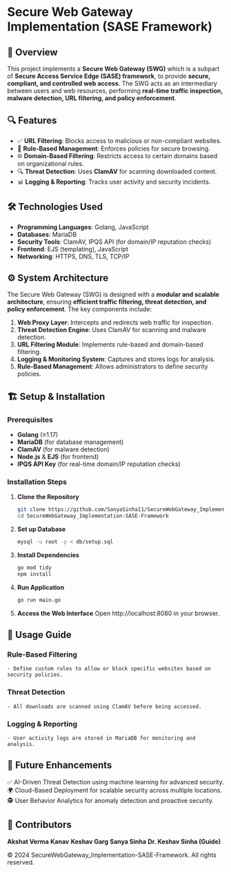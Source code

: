 # Secure Web Gateway Implementation (SASE Framework)

## 📌 Overview
This project implements a **Secure Web Gateway (SWG)** which is a subpart of **Secure Access Service Edge (SASE) framework**, to provide **secure, compliant, and controlled web access**. 
The SWG acts as an intermediary between users and web resources, performing **real-time traffic inspection, malware detection, URL filtering, and policy enforcement**.

## 🔍 Features
- ✅ **URL Filtering**: Blocks access to malicious or non-compliant websites.
- 🔄 **Rule-Based Management**: Enforces policies for secure browsing.
- 🌐 **Domain-Based Filtering**: Restricts access to certain domains based on organizational rules.
- 🔍 **Threat Detection**: Uses **ClamAV** for scanning downloaded content.
- 📊 **Logging & Reporting**: Tracks user activity and security incidents.

## 🛠️ Technologies Used
- **Programming Languages**: Golang, JavaScript
- **Databases**: MariaDB
- **Security Tools**: ClamAV, IPQS API (for domain/IP reputation checks)
- **Frontend**: EJS (templating), JavaScript
- **Networking**: HTTPS, DNS, TLS, TCP/IP

## ⚙️ System Architecture
The Secure Web Gateway (SWG) is designed with a **modular and scalable architecture**, ensuring **efficient traffic filtering, threat detection, 
and policy enforcement**. The key components include:

1. **Web Proxy Layer**: Intercepts and redirects web traffic for inspection.
2. **Threat Detection Engine**: Uses ClamAV for scanning and malware detection.
3. **URL Filtering Module**: Implements rule-based and domain-based filtering.
4. **Logging & Monitoring System**: Captures and stores logs for analysis.
5. **Rule-Based Management**: Allows administrators to define security policies.

## 🏗️ Setup & Installation
### Prerequisites
- **Golang** (≥1.17)
- **MariaDB** (for database management)
- **ClamAV** (for malware detection)
- **Node.js** & **EJS** (for frontend)
- **IPQS API Key** (for real-time domain/IP reputation checks)

### Installation Steps
1. **Clone the Repository**
   ```bash
   git clone https://github.com/SanyaSinha11/SecureWebGateway_Implementation-SASE-Framework.git
   cd SecureWebGateway_Implementation-SASE-Framework
   ```
   
2. **Set up Database**
   ```bash
   mysql -u root -p < db/setup.sql
   ```
   
3. **Install Dependencies**
   ```bash
   go mod tidy
   npm install
   ```
   
4. **Run Application**
   ```bash
   go run main.go
   ```

5. **Access the Web Interface**
   Open http://localhost:8080 in your browser.

## 📜 Usage Guide
### Rule-Based Filtering
    - Define custom rules to allow or block specific websites based on security policies.
### Threat Detection
    - All downloads are scanned using ClamAV before being accessed.
### Logging & Reporting
    - User activity logs are stored in MariaDB for monitoring and analysis.

## 🚀 Future Enhancements
✅ AI-Driven Threat Detection using machine learning for advanced security.
🌍 Cloud-Based Deployment for scalable security across multiple locations.
🕵️ User Behavior Analytics for anomaly detection and proactive security.

## 🤝 Contributors
  **Akshat Verma**
  **Kanav**
  **Keshav Garg**
  **Sanya Sinha**
  **Dr. Keshav Sinha (Guide)**


© 2024 SecureWebGateway_Implementation-SASE-Framework. All rights reserved.
